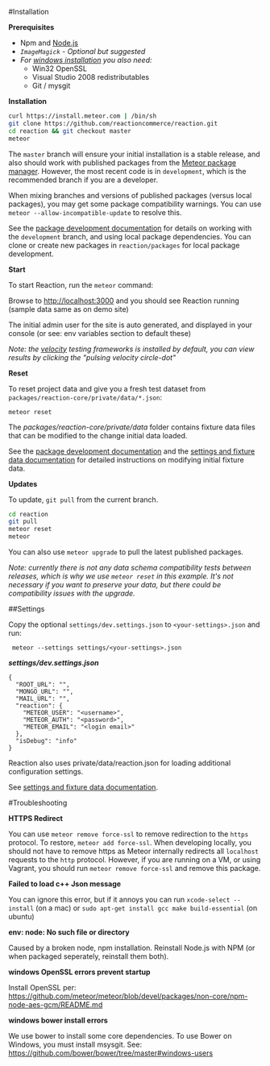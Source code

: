 #Installation

**Prerequisites**

- Npm and [Node.js](http://nodejs.org/)
- *`ImageMagick` - Optional but suggested*
- *For [windows installation](https://github.com/reactioncommerce/reaction/issues/363) you also need:*
	- Win32 OpenSSL
	- Visual Studio 2008 redistributables
	- Git / mysgit

**Installation**

```bash
curl https://install.meteor.com | /bin/sh
git clone https://github.com/reactioncommerce/reaction.git
cd reaction && git checkout master
meteor
```

The `master` branch will ensure your initial installation is a stable release, and also should work with published packages from the [Meteor package manager](https://atmospherejs.com/). However, the most recent code is in `development`, which is the recommended branch if you are a developer.

When mixing branches and versions of published packages (versus local packages), you may get some package compatibility warnings. You can use `meteor --allow-incompatible-update` to resolve this.

See the [package development documentation](https://github.com/reactioncommerce/reaction-core/blob/master/docs/packages.md) for details on working with the `development` branch, and using local package dependencies. You can clone or create new packages in `reaction/packages` for local package development.

**Start**

To start Reaction, run the `meteor` command:

Browse to [http://localhost:3000](http://localhost:3000) and you should see Reaction running (sample data same as on demo site)

The initial admin user for the site is auto generated, and displayed in your console (or see: env variables section to default these)

*Note: the [velocity](http://velocity.meteor.com/) testing frameworks is installed by default, you can view results by clicking the "pulsing velocity circle-dot"*

**Reset**

To reset project data and give you a fresh test dataset from `packages/reaction-core/private/data/*.json`:

    meteor reset

The  *packages/reaction-core/private/data* folder contains fixture data  files that can be modified to the change initial data loaded.

See the [package development documentation](https://github.com/reactioncommerce/reaction-core/blob/master/docs/packages.md)  and the [settings and fixture data documentation](https://github.com/reactioncommerce/reaction-core/blob/master/docs/deploying.md) for detailed instructions on modifying initial fixture data.

**Updates**

To update, `git pull` from the current branch.

```bash
cd reaction
git pull
meteor reset
meteor
```

You can also use `meteor upgrade` to pull the latest published packages.

*Note: currently there is not any data schema compatibility tests between releases, which is why we use `meteor reset` in this example. It's not necessary if you want to preserve your data, but there could be compatibility issues with the upgrade.*

##Settings

Copy the optional `settings/dev.settings.json` to `<your-settings>.json` and run:


	 meteor --settings settings/<your-settings>.json



***settings/dev.settings.json***

```
{
  "ROOT_URL": "",
  "MONGO_URL": "",
  "MAIL_URL": "",
  "reaction": {
    "METEOR_USER": "<username>",
    "METEOR_AUTH": "<password>",
    "METEOR_EMAIL": "<login email>"
  },
  "isDebug": "info"
}
```

Reaction also uses private/data/reaction.json for loading additional configuration settings.

See [settings and fixture data documentation](https://github.com/reactioncommerce/reaction-core/blob/master/docs/deploying.md).

#Troubleshooting

**HTTPS Redirect**

You can use `meteor remove force-ssl` to remove redirection to the `https` protocol.  To restore, `meteor add force-ssl`.  When developing locally, you should not have to remove https as Meteor internally redirects all `localhost` requests to the `http` protocol. However, if you are running on a VM, or using Vagrant, you should run `meteor remove force-ssl` and remove this package.

**Failed to load c++ Json message**

You can ignore this error, but if it annoys you can run
`xcode-select --install` (on a mac) or
`sudo apt-get install gcc make build-essential` (on ubuntu)

**env: node: No such file or directory**

Caused by a broken node, npm installation.
Reinstall Node.js with NPM (or when packaged seperately, reinstall them both).

**windows OpenSSL errors prevent startup**

Install OpenSSL per: https://github.com/meteor/meteor/blob/devel/packages/non-core/npm-node-aes-gcm/README.md

**windows bower install errors**

We use bower to install some core dependencies. To use Bower on Windows, you must install msysgit. See: https://github.com/bower/bower/tree/master#windows-users
